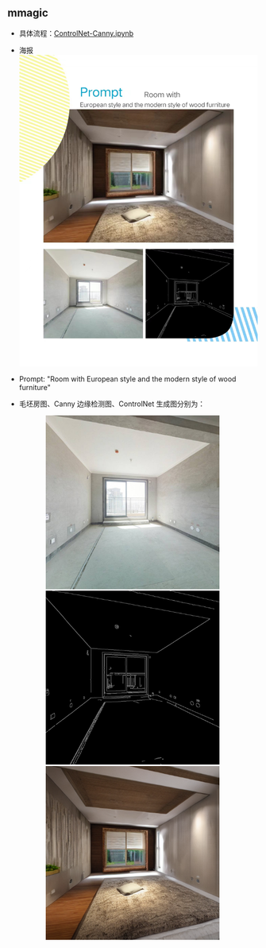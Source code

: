 ## mmagic
- 具体流程：[ControlNet-Canny.ipynb](ControlNet-Canny.ipynb)
- 海报
![img](poster.jpg)

- Prompt: "Room with European style and the modern style of wood furniture"
- 毛坯房图、Canny 边缘检测图、ControlNet 生成图分别为：

<center class="half">
    <img src="Rough.jpg" width="350"/><img src="mmagic/control_0.png" width="350"/><img src="mmagic/sample_0.png" width="350"/> </center>